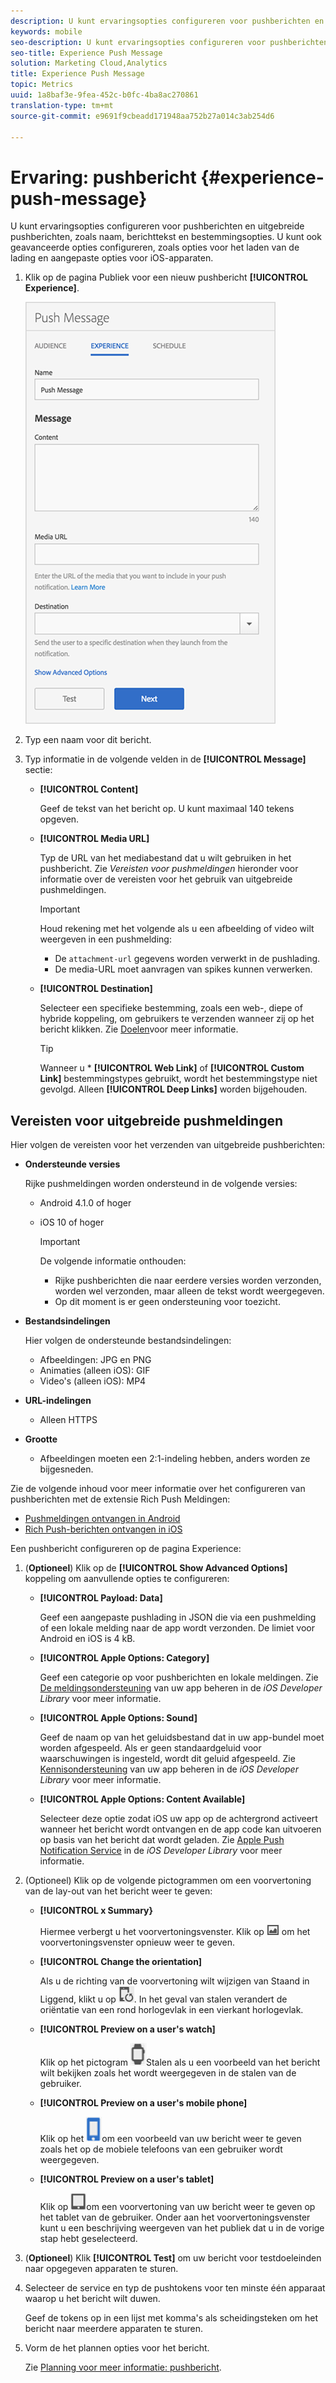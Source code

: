 ```yaml
---
description: U kunt ervaringsopties configureren voor pushberichten en uitgebreide pushberichten, zoals naam, berichttekst en bestemmingsopties. U kunt ook geavanceerde opties configureren, zoals opties voor het laden van de lading en aangepaste opties voor iOS-apparaten.
keywords: mobile
seo-description: U kunt ervaringsopties configureren voor pushberichten en uitgebreide pushberichten, zoals naam, berichttekst en bestemmingsopties. U kunt ook geavanceerde opties configureren, zoals opties voor het laden van de lading en aangepaste opties voor iOS-apparaten.
seo-title: Experience Push Message
solution: Marketing Cloud,Analytics
title: Experience Push Message
topic: Metrics
uuid: 1a8baf3e-9fea-452c-b0fc-4ba8ac270861
translation-type: tm+mt
source-git-commit: e9691f9cbeadd171948aa752b27a014c3ab254d6

---
```



# Ervaring: pushbericht {#experience-push-message}

U kunt ervaringsopties configureren voor pushberichten en uitgebreide pushberichten, zoals naam, berichttekst en bestemmingsopties. U kunt ook geavanceerde opties configureren, zoals opties voor het laden van de lading en aangepaste opties voor iOS-apparaten.

1. Klik op de pagina Publiek voor een nieuw pushbericht **[!UICONTROL Experience]**.

   ![Experience push-berichtscherm](assets/experience-push-message.png)

1. Typ een naam voor dit bericht.
1. Typ informatie in de volgende velden in de **[!UICONTROL Message]** sectie:

   * **[!UICONTROL Content]**

      Geef de tekst van het bericht op. U kunt maximaal 140 tekens opgeven.

   * **[!UICONTROL Media URL]**

      Typ de URL van het mediabestand dat u wilt gebruiken in het pushbericht. Zie *Vereisten voor pushmeldingen* hieronder voor informatie over de vereisten voor het gebruik van uitgebreide pushmeldingen.

      >[!IMPORTANT]
      >
      >Houd rekening met het volgende als u een afbeelding of video wilt weergeven in een pushmelding:
      > * De `attachment-url` gegevens worden verwerkt in de pushlading.
      > * De media-URL moet aanvragen van spikes kunnen verwerken.


   * **[!UICONTROL Destination]**

      Selecteer een specifieke bestemming, zoals een web-, diepe of hybride koppeling, om gebruikers te verzenden wanneer zij op het bericht klikken. Zie [Doelen](/help/using/acquisition-main/c-create-destinations.md)voor meer informatie.

      >[!TIP]
      >
      >Wanneer u * **[!UICONTROL Web Link]** of **[!UICONTROL Custom Link]** bestemmingstypes gebruikt, wordt het bestemmingstype niet gevolgd. Alleen **[!UICONTROL Deep Links]** worden bijgehouden.

## Vereisten voor uitgebreide pushmeldingen

Hier volgen de vereisten voor het verzenden van uitgebreide pushberichten:

* **Ondersteunde versies**

   Rijke pushmeldingen worden ondersteund in de volgende versies:
   * Android 4.1.0 of hoger
   * iOS 10 of hoger

      >[!IMPORTANT]
      >
      >De volgende informatie onthouden:
      >* Rijke pushberichten die naar eerdere versies worden verzonden, worden wel verzonden, maar alleen de tekst wordt weergegeven.
      >* Op dit moment is er geen ondersteuning voor toezicht.


* **Bestandsindelingen**

   Hier volgen de ondersteunde bestandsindelingen:
   * Afbeeldingen: JPG en PNG
   * Animaties (alleen iOS): GIF
   * Video&#39;s (alleen iOS): MP4

* **URL-indelingen**
   * Alleen HTTPS

* **Grootte**
   * Afbeeldingen moeten een 2:1-indeling hebben, anders worden ze bijgesneden.

Zie de volgende inhoud voor meer informatie over het configureren van pushberichten met de extensie Rich Push Meldingen:

* [Pushmeldingen ontvangen in Android](/help/android/messaging-main/push-messaging/c-set-up-rich-push-notif-android.md)
* [Rich Push-berichten ontvangen in iOS](/help/ios/messaging-main/push-messaging/c-set-up-rich-push-notif-ios.md)

Een pushbericht configureren op de pagina Experience:

1. (**Optioneel**) Klik op de **[!UICONTROL Show Advanced Options]** koppeling om aanvullende opties te configureren:

   * **[!UICONTROL Payload: Data]**

      Geef een aangepaste pushlading in JSON die via een pushmelding of een lokale melding naar de app wordt verzonden. De limiet voor Android en iOS is 4 kB.

   * **[!UICONTROL Apple Options: Category]**

      Geef een categorie op voor pushberichten en lokale meldingen. Zie [De meldingsondersteuning](https://developer.apple.com/library/content/documentation/NetworkingInternet/Conceptual/RemoteNotificationsPG/SupportingNotificationsinYourApp.html#//apple_ref/doc/uid/TP40008194-CH4-SW9) van uw app beheren in de *iOS Developer Library* voor meer informatie.

   * **[!UICONTROL Apple Options: Sound]**

      Geef de naam op van het geluidsbestand dat in uw app-bundel moet worden afgespeeld. Als er geen standaardgeluid voor waarschuwingen is ingesteld, wordt dit geluid afgespeeld. Zie [Kennisondersteuning](https://developer.apple.com/library/content/documentation/NetworkingInternet/Conceptual/RemoteNotificationsPG/SupportingNotificationsinYourApp.html#//apple_ref/doc/uid/TP40008194-CH4-SW10) van uw app beheren in de *iOS Developer Library* voor meer informatie.

   * **[!UICONTROL Apple Options: Content Available]**

      Selecteer deze optie zodat iOS uw app op de achtergrond activeert wanneer het bericht wordt ontvangen en de app code kan uitvoeren op basis van het bericht dat wordt geladen. Zie [Apple Push Notification Service](https://developer.apple.com/library/content/documentation/NetworkingInternet/Conceptual/RemoteNotificationsPG/APNSOverview.html#//apple_ref/doc/uid/TP40008194-CH8-SW1) in de *iOS Developer Library* voor meer informatie.

1. (Optioneel) Klik op de volgende pictogrammen om een voorvertoning van de lay-out van het bericht weer te geven:

   * **[!UICONTROL x Summary}**

      Hiermee verbergt u het voorvertoningsvenster. Klik op ![Voorvertoning](assets/icon_preview.png) om het voorvertoningsvenster opnieuw weer te geven.

   * **[!UICONTROL Change the orientation]**

      Als u de richting van de voorvertoning wilt wijzigen van Staand in Liggend, klikt u op ![Richting](assets/icon_orientation.png). In het geval van stalen verandert de oriëntatie van een rond horlogevlak in een vierkant horlogevlak.

   * **[!UICONTROL Preview on a user's watch]**

      Klik op het pictogram ![](assets/icon_watch.png)Stalen als u een voorbeeld van het bericht wilt bekijken zoals het wordt weergegeven in de stalen van de gebruiker.

   * **[!UICONTROL Preview on a user's mobile phone]**

      Klik op het ![telefoonpictogram](assets/icon_phone.png)om een voorbeeld van uw bericht weer te geven zoals het op de mobiele telefoons van een gebruiker wordt weergegeven.

   * **[!UICONTROL Preview on a user's tablet]**

      Klik op ![tabletpictogram](assets/icon_tablet.png)om een voorvertoning van uw bericht weer te geven op het tablet van de gebruiker.
   Onder aan het voorvertoningsvenster kunt u een beschrijving weergeven van het publiek dat u in de vorige stap hebt geselecteerd.

1. (**Optioneel**) Klik **[!UICONTROL Test]** om uw bericht voor testdoeleinden naar opgegeven apparaten te sturen.
1. Selecteer de service en typ de pushtokens voor ten minste één apparaat waarop u het bericht wilt duwen.

   Geef de tokens op in een lijst met komma&#39;s als scheidingsteken om het bericht naar meerdere apparaten te sturen.

1. Vorm de het plannen opties voor het bericht.

   Zie [Planning voor meer informatie: pushbericht](/help/using/in-app-messaging/t-create-push-message/c-schedule-push-message.md).
